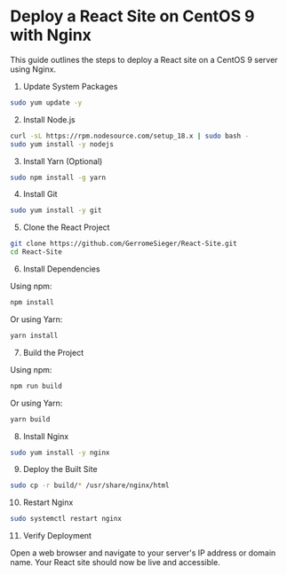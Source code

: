 # Deploy a React Site on CentOS 9 with Nginx

This guide outlines the steps to deploy a React site on a CentOS 9 server using Nginx.

1. Update System Packages

```bash
sudo yum update -y
```

2. Install Node.js

```bash
curl -sL https://rpm.nodesource.com/setup_18.x | sudo bash -
sudo yum install -y nodejs 
```

3. Install Yarn (Optional)

```bash
sudo npm install -g yarn
```

4. Install Git

```bash
sudo yum install -y git
```

5. Clone the React Project

```bash
git clone https://github.com/GerromeSieger/React-Site.git
cd React-Site
```

6. Install Dependencies

Using npm:

```bash
npm install
```

Or using Yarn:

```bash
yarn install
```

7. Build the Project

Using npm:

```bash
npm run build
```

Or using Yarn:

```bash
yarn build
```

8. Install Nginx

```bash
sudo yum install -y nginx
```

9. Deploy the Built Site

```bash
sudo cp -r build/* /usr/share/nginx/html
```

10. Restart Nginx

```bash
sudo systemctl restart nginx
```

11. Verify Deployment

Open a web browser and navigate to your server's IP address or domain name. Your React site should now be live and accessible.